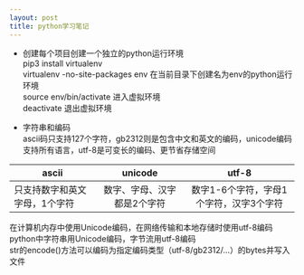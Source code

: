 ```yaml
---
layout: post
title: python学习笔记
---
```

* 创建每个项目创建一个独立的python运行环境   
pip3 install virtualenv  
virtualenv -no-site-packages env  在当前目录下创建名为env的python运行环境  
source env/bin/activate           进入虚拟环境  
deactivate                        退出虚拟环境 

* 字符串和编码  
ascii码只支持127个字符，gb2312则是包含中文和英文的编码，unicode编码支持所有语言，utf-8是可变长的编码、更节省存储空间

|ascii|unicode|utf-8|
|---|:-----:|:----:|
|只支持数字和英文字母，1个字符|数字、字母、汉字都是2个字符|数字1-6个字符，字母1个字符，汉字3个字符|

在计算机内存中使用Unicode编码，在网络传输和本地存储时使用utf-8编码  
python中字符串用Unicode编码，字节流用utf-8编码  
str的encode()方法可以编码为指定编码类型（utf-8/gb2312/...）的bytes并写入文件
